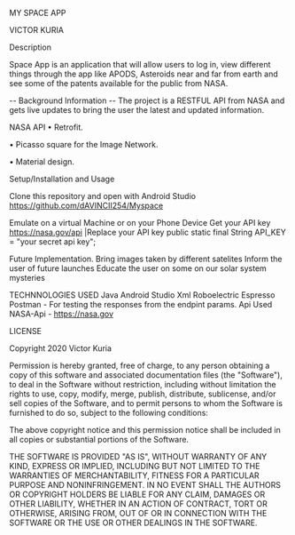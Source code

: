 MY SPACE APP

VICTOR KURIA

Description

Space App is an application that will allow users to log in, view different things through the app like APODS, Asteroids near and far from earth and see some of
the patents available for the public from NASA.

-- Background Information --
The project is a RESTFUL API from NASA and gets live updates to bring the user the latest and updated information.


NASA API
• Retrofit.

• Picasso square for the Image Network.

• Material design.

Setup/Installation and Usage

Clone this repository and open with Android Studio
https://github.com/dAVINCII254/Myspace


Emulate on a virtual Machine or on your Phone Device
Get your API key https://nasa.gov/api
|Replace your API key
public static final String API_KEY = "your secret api key";


Future Implementation.
Bring images taken by different satelites
Inform the user of future launches
Educate the user on some on our solar system mysteries


TECHNNOLOGIES USED
Java
Android Studio
Xml
Roboelectric
Espresso
Postman - For testing the responses from the endpint params.
Api Used
NASA-Api - https://nasa.gov

LICENSE

Copyright 2020 Victor Kuria

Permission is hereby granted, free of charge, to any person obtaining a copy of this software and associated documentation files (the "Software"), to deal in the Software without restriction, including without limitation the rights to use, copy, modify, merge, publish, distribute, sublicense, and/or sell copies of the Software, and to permit persons to whom the Software is furnished to do so, subject to the following conditions:

The above copyright notice and this permission notice shall be included in all copies or substantial portions of the Software.

THE SOFTWARE IS PROVIDED "AS IS", WITHOUT WARRANTY OF ANY KIND, EXPRESS OR IMPLIED, INCLUDING BUT NOT LIMITED TO THE WARRANTIES OF MERCHANTABILITY, FITNESS FOR A PARTICULAR PURPOSE AND NONINFRINGEMENT. IN NO EVENT SHALL THE AUTHORS OR COPYRIGHT HOLDERS BE LIABLE FOR ANY CLAIM, DAMAGES OR OTHER LIABILITY, WHETHER IN AN ACTION OF CONTRACT, TORT OR OTHERWISE, ARISING FROM, OUT OF OR IN CONNECTION WITH THE SOFTWARE OR THE USE OR OTHER DEALINGS IN THE SOFTWARE.